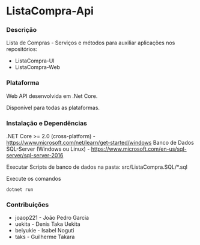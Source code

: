 # ListaCompra-Api

### Descrição

Lista de Compras - Serviços e métodos para auxiliar aplicações nos repositórios:
* ListaCompra-UI
* ListaCompra-Web

### Plataforma

Web API desenvolvida em .Net Core.

Disponível para todas as plataformas.

### Instalação e Dependências

.NET Core >= 2.0 (cross-platform) - https://www.microsoft.com/net/learn/get-started/windows
Banco de Dados SQL-Server (Windows ou Linux) - https://www.microsoft.com/en-us/sql-server/sql-server-2016

Executar Scripts de banco de dados na pasta: src/ListaCompra.SQL/*.sql

Execute os comandos

```
dotnet run
```

### Contribuições

* joaop221 - João Pedro Garcia
* uekita - Denis Taka Uekita
* belyukie - Isabel Noguti
* taks - Guilherme Takara
